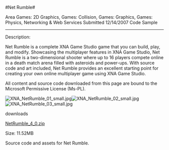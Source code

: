 #Net Rumble#

Area
Games: 2D Graphics, Games: Collision, Games: Graphics, Games: Physics, Networking & Web Services
Submitted
12/14/2007
Code Sample

---

Description:

Net Rumble is a complete XNA Game Studio game that you can build, play, and modify. Showcasing the multiplayer features in XNA Game Studio, Net Rumble is a two-dimensional shooter where up to 16 players compete online in a death match arena filled with asteroids and power-ups. With source code and art included, Net Rumble provides an excellent starting point for creating your own online multiplayer game using XNA Game Studio.

All content and source code downloaded from this page are bound to the Microsoft Permissive License (Ms-PL).

![XNA_NetRumble_01_small.jpg](https://github.com/DDReaper/XNAGameStudio/blob/master/Images/XNA_NetRumble_01_small.jpg)![XNA_NetRumble_02_small.jpg](https://github.com/DDReaper/XNAGameStudio/blob/master/Images/XNA_NetRumble_02_small.jpg)![XNA_NetRumble_03_small.jpg](https://github.com/DDReaper/XNAGameStudio/blob/master/Images/XNA_NetRumble_03_small.jpg)  	  	

 
downloads

[NetRumble_4_0.zip](https://github.com/DDReaper/XNAGameStudio/blob/master/Samples/NetRumble_4_0.zip?raw=true)

Size: 11.52MB

Source code and assets for Net Rumble. 